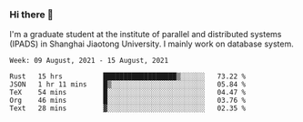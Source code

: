### Hi there 👋

I'm a graduate student at the institute of parallel and distributed systems (IPADS) in Shanghai Jiaotong University. I mainly work on database system.

<!--START_SECTION:waka-->
```text
Week: 09 August, 2021 - 15 August, 2021

Rust   15 hrs          ██████████████████▒░░░░░░   73.22 % 
JSON   1 hr 11 mins    █▒░░░░░░░░░░░░░░░░░░░░░░░   05.84 % 
TeX    54 mins         █░░░░░░░░░░░░░░░░░░░░░░░░   04.47 % 
Org    46 mins         █░░░░░░░░░░░░░░░░░░░░░░░░   03.76 % 
Text   28 mins         ▓░░░░░░░░░░░░░░░░░░░░░░░░   02.35 % 
```
<!--END_SECTION:waka-->

<!--
**yqmmm/yqmmm** is a ✨ _special_ ✨ repository because its `README.md` (this file) appears on your GitHub profile.

Here are some ideas to get you started:

- 🔭 I’m currently working on ...
- 🌱 I’m currently learning ...
- 👯 I’m looking to collaborate on ...
- 🤔 I’m looking for help with ...
- 💬 Ask me about ...
- 📫 How to reach me: ...
- 😄 Pronouns: ...
- ⚡ Fun fact: ...
-->

